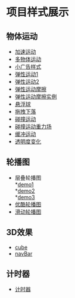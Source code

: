 项目样式展示
==========
物体运动
-------
* [加速运动](http://htmlpreview.github.io/?https://github.com/minliAlisa/practice/blob/master/%E7%89%A9%E4%BD%93%E8%BF%90%E5%8A%A8/%E5%8A%A0%E9%80%9F%E8%BF%90%E5%8A%A8.html)<br>
* [多物体运动](http://htmlpreview.github.io/?https://github.com/minliAlisa/practice/blob/master/%E7%89%A9%E4%BD%93%E8%BF%90%E5%8A%A8/%E5%A4%9A%E7%89%A9%E4%BD%93%E8%BF%90%E5%8A%A8.html)<br>
* [小广告样式](http://htmlpreview.github.io/?https://github.com/minliAlisa/practice/blob/master/%E7%89%A9%E4%BD%93%E8%BF%90%E5%8A%A8/%E5%B0%8F%E5%B9%BF%E5%91%8A.html)<br>
* [弹性运动1](http://htmlpreview.github.io/?https://github.com/minliAlisa/practice/blob/master/%E7%89%A9%E4%BD%93%E8%BF%90%E5%8A%A8/%E5%BC%B9%E6%80%A7%E8%BF%90%E5%8A%A81.html)<br>
* [弹性运动2](http://htmlpreview.github.io/?https://github.com/minliAlisa/practice/blob/master/%E7%89%A9%E4%BD%93%E8%BF%90%E5%8A%A8/%E5%BC%B9%E6%80%A7%E8%BF%90%E5%8A%A82.html)<br>
* [弹性运动摩擦](http://htmlpreview.github.io/?https://github.com/minliAlisa/practice/blob/master/%E7%89%A9%E4%BD%93%E8%BF%90%E5%8A%A8/%E5%BC%B9%E6%80%A7%E8%BF%90%E5%8A%A8%E6%91%A9%E6%93%A6.html)<br>
* [弹性运动摩擦实例](http://htmlpreview.github.io/?https://github.com/minliAlisa/practice/blob/master/%E7%89%A9%E4%BD%93%E8%BF%90%E5%8A%A8/%E5%BC%B9%E6%80%A7%E8%BF%90%E5%8A%A8%E6%91%A9%E6%93%A6%E5%AE%9E%E4%BE%8B.html)<br>
* [悬浮球](http://htmlpreview.github.io/?https://github.com/minliAlisa/practice/blob/master/%E7%89%A9%E4%BD%93%E8%BF%90%E5%8A%A8/%E6%82%AC%E6%B5%AE%E7%90%83.html)<br>
* [拖拽下落](http://htmlpreview.github.io/?https://github.com/minliAlisa/practice/blob/master/%E7%89%A9%E4%BD%93%E8%BF%90%E5%8A%A8/%E6%8B%96%E6%8B%BD%E4%B8%8B%E8%90%BD.html)<br>
* [碰撞运动](http://htmlpreview.github.io/?https://github.com/minliAlisa/practice/blob/master/%E7%89%A9%E4%BD%93%E8%BF%90%E5%8A%A8/%E7%A2%B0%E6%92%9E%E8%BF%90%E5%8A%A8.html)<br>
* [碰撞运动重力场](http://htmlpreview.github.io/?https://github.com/minliAlisa/practice/blob/master/%E7%89%A9%E4%BD%93%E8%BF%90%E5%8A%A8/%E7%A2%B0%E6%92%9E%E8%BF%90%E5%8A%A8%E9%87%8D%E5%8A%9B%E5%9C%BA.html)<br>
* [缓冲运动](http://htmlpreview.github.io/?https://github.com/minliAlisa/practice/blob/master/%E7%89%A9%E4%BD%93%E8%BF%90%E5%8A%A8/%E7%BC%93%E5%86%B2.html)<br>
* [透明度变化](http://htmlpreview.github.io/?https://github.com/minliAlisa/practice/blob/master/%E7%89%A9%E4%BD%93%E8%BF%90%E5%8A%A8/%E9%80%8F%E6%98%8E%E5%BA%A6%E5%8F%98%E5%8C%96.html)<br>

轮播图
-------
* 层叠轮播图<br>
 *[demo1](http://htmlpreview.github.io/?https://github.com/minliAlisa/practice/blob/master/%E8%BD%AE%E6%92%AD%E5%9B%BE/%E5%B1%82%E5%8F%A0%E8%BD%AE%E6%92%AD%E5%9B%BE/demo1.html)<br>
  *[demo2](http://htmlpreview.github.io/?https://github.com/minliAlisa/practice/blob/master/%E8%BD%AE%E6%92%AD%E5%9B%BE/%E5%B1%82%E5%8F%A0%E8%BD%AE%E6%92%AD%E5%9B%BE/demo2.html)<br>
  *[demo3](http://htmlpreview.github.io/?https://github.com/minliAlisa/practice/blob/master/%E8%BD%AE%E6%92%AD%E5%9B%BE/%E5%B1%82%E5%8F%A0%E8%BD%AE%E6%92%AD%E5%9B%BE/demo3.html)<br>
* [优酷轮播图](http://htmlpreview.github.io/?https://github.com/minliAlisa/practice/blob/master/%E8%BD%AE%E6%92%AD%E5%9B%BE/%E4%BC%98%E9%85%B7%E8%BD%AE%E6%92%AD%E5%9B%BE/index.html)<br>
* [滑动轮播图](http://htmlpreview.github.io/?https://github.com/minliAlisa/practice/blob/master/%E8%BD%AE%E6%92%AD%E5%9B%BE/%E6%BB%91%E5%8A%A8%E8%BD%AE%E6%92%AD%E5%9B%BE/slider.html)<br>

3D效果
------
* [cube](http://htmlpreview.github.io/?https://github.com/minliAlisa/practice/blob/master/3D效果/cube.html)<br>
* [navBar](http://htmlpreview.github.io/?https://github.com/minliAlisa/practice/blob/master/3D%E6%95%88%E6%9E%9C/navBar.html)<br>

计时器
------
* [计时器](http://htmlpreview.github.io/?https://github.com/minliAlisa/practice/blob/master/%E8%AE%A1%E6%97%B6%E5%99%A8/counter.html)<br>
